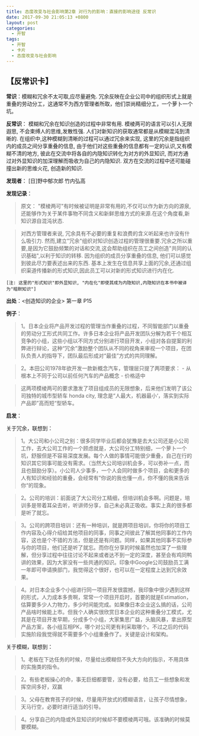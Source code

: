 ```yaml
---
title: 态度改变与社会影响第2章 对行为的影响：直接的影响途径 反常识
date: 2017-09-30 21:05:13 +0800
layout: post
categories:
  - 开智
tags:
  - 开智
  - 卡片
  - 态度改变与社会影响
---
```


## 【反常识卡】

**常识**：模糊和冗余不太可取,应尽量避免. 冗余反映在企业公司中的组织形式上就是重叠的劳动分工，这通常不为西方管理者所取，他们崇尚精细分工，一个萝卜一个坑。

**反常识**： 模糊和冗余在知识创造的过程中非常有用. 模棱两可的语言可以引人无限遐思, 不会束缚人的思维,发散性强. 人们对新知识的获取通常都是从模糊混沌到清晰的. 在组织中,这种模糊到清晰的过程可以通过冗余来实现, 这里的冗余是指组织内的成员之间分享重叠的信息, 由于他们对这些重叠的信息都有一定的认识,又有模糊不清的地方, 彼此在交流中将各自的内隐知识转化为对方的外显知识, 而对方通过对外显知识的加深理解而吸收为自己的内隐知识. 双方在交流的过程中还可能碰撞出新的思维火花, 创造新的知识.

**发现者**： [日]野中郁次郎 竹内弘高

**发现记录**：

> 原文：	 "模棱两可"有时候被证明是非常有用的,不仅可以作为新方向的源泉,还能够作为关于某件事物不同含义和新鲜思维方式的来源.在这个角度看,新知识源自混沌状态.

> 对西方管理者来说, 冗余具有不必要的重复和浪费的含义听起来也许没有什么吸引力. 然而,建立"冗余"组织对知识创造过程的管理很重要.冗余之所以重要,是因为它鼓励频繁的对话和交流,这会帮助组织在员工之间创造"共同的认识基础",以利于知识的转移. 因为组织的成员分享重叠的信息, 他们可以感觉到彼此尽力要表述出来的东西.	 基本上发生在信息共享上面的冗余,还通过组织渠道传播新的形式知识,因此员工可以对新的形式知识进行内在化.

	[注: 这里的"形式知识"即外显知识, "内在化"即使其成为内隐知识,内隐知识在本书中被译为"暗默知识"]

**出处**：<创造知识的企业> 第一章 P15

**例子**：

> 1。日本企业将产品开发过程的管理当作重叠的过程，不同智能部门以重叠的劳动分工形式共同工作。许多日本企业将产品开发团队分解为若干个相互竞争的小组，这些小组以不同方式分别进行项目开发，小组对各自提案的利弊进行辩论，这种“冗余”激励整个团队从不同的视角来审视一个项目，在团队负责人的指导下，团队最后形成对“最佳”方式的共同理解。

> 2。本田公司1978年欲开发一款新概念汽车，管理层只提了两项要求：
	- 从根本上不同于公司以前任何汽车的产品概念
	- 价格适中

> 这两项模棱两可的要求激发了项目组成员的无限想象，后来他们发明了该公司独特的城市型轿车 honda city, 理念是“人最大，机器最小‘，落实到实际产品即”高而短“型轿车。

**启发**：

关于冗余，联想到：

> 1。大公司和小公司之别：很多同学毕业后都会犹豫是去大公司还是小公司工作，去大公司工作的一个顾虑就是，大公司分工特别细，一个萝卜一个坑，舒服但是不容易深度发展。每个人做的事情可能很少重叠，自己在行的知识其它同事可能没有需求。（当然大公司培训机会多，可以弥补一点，而且也鼓励分享）。小公司人少事多，一个人会同时做多个项目，会和更多的人有知识和经验的重叠，会经常有”你说的我也懂一点，你不懂的我来告诉你“的现象。

> 2。公司的培训：前面说了大公司分工精细，但培训机会多啊。问题是，培训多是带着耳朵去听，听讲师分享，自己未必真正吸收。事实上真的很多都是听了就忘。

> 3。公司的跨项目培训：还有一种培训，就是跨项目培训，你将你的项目工作内容及心得介绍给其他项目的同事，同事之间彼此了解其他同事的工作内容，这也是个不错的方法，但是还是有问题。同样，如果其他同事不实际参与你的项目，他们还是听了就忘。而你在分享的时候虽然也加深了一些理解，但分享过程中往往讨论不起来或者达不到一定的深度，甚至会有鸡同鸭讲的效果，因为大家没有一些共通的知识。印象中Google公司鼓励员工满一年即可申请换部门，我觉得这个很好，也可以在一定程度上达到冗余效果。

> 4。对日本企业多个小组进行同一项目开发很震撼，我印象中很少遇到这样的形式，人力成本多贵啊，常常一个项目开启时，首要的就是Estimation，估算要多少人力物力，多少时间能完成。如果像日本企业这么搞的话，公司产品啥时候能上市。但我个人确实很欣赏日本企业的这种重叠分工模式，尤其是在项目开发早期，分成多个小组，大家集思广益，头脑风暴，拿出原型产品方案，各小组互相PK，哪个对公司更有利采取哪个。不过之后的代码实施阶段我觉得就不需要多个小组重叠作了。关键是设计和架构。

关于模糊，联想到：

> 1。老板在下达任务的时候，尽量给出模糊但不失大方向的指示，不用具体的实施类的指令。

> 2。有些老板操心的命，事无巨细都要管，没有必要，给员工一些想象和发挥空间多好，双赢

> 3。父母在教育孩子的时候，尽量用开放式的模糊语言，让孩子尽情想象，天马行空，必要时进行适当的引导。

> 4。分享自己的内隐或外显知识的时候却不要模棱两可哦。该准确的时候莫要模糊。
